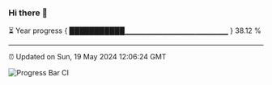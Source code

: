 ### Hi there 👋

⏳ Year progress { ███████████▁▁▁▁▁▁▁▁▁▁▁▁▁▁▁▁▁▁▁ } 38.12 %

---

⏰ Updated on Sun, 19 May 2024 12:06:24 GMT

![Progress Bar CI](https://github.com/liununu/liununu/workflows/Progress%20Bar%20CI/badge.svg)
